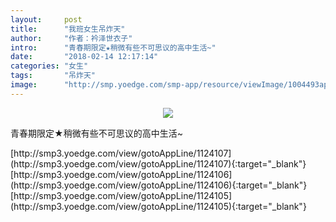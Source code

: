 ```yaml
---
layout:     post
title:      "我班女生吊炸天"
author:     "作者：衿泽世衣子"
intro:      "青春期限定★稍微有些不可思议的高中生活~"
date:       "2018-02-14 12:17:14"
categories: "女生"
tags:       "吊炸天"
image:      "http://smp.yoedge.com/smp-app/resource/viewImage/1004493appline.png"
---
```

<div style="text-align: center">
<p><img src="http://smp.yoedge.com/smp-app/resource/viewImage/1004493appline.png"/></p>
</div>
<p class="post-meta">
<span>青春期限定★稍微有些不可思议的高中生活~</span>
</p>
[http://smp3.yoedge.com/view/gotoAppLine/1124107](http://smp3.yoedge.com/view/gotoAppLine/1124107){:target="_blank"}
[http://smp3.yoedge.com/view/gotoAppLine/1124106](http://smp3.yoedge.com/view/gotoAppLine/1124106){:target="_blank"}
[http://smp3.yoedge.com/view/gotoAppLine/1124105](http://smp3.yoedge.com/view/gotoAppLine/1124105){:target="_blank"}



